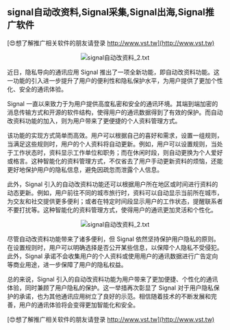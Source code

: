 ## **signal自动改资料,Signal采集,Signal出海,Signal推广软件**

[😍想了解推广相关软件的朋友请登录 http://www.vst.tw](http://www.vst.tw)

 <center><img src="https://vst.tw/MP4/tuiguang/png/7.png" alt="signal自动改资料_2.txt"></center>

近日，隐私导向的通讯应用 Signal 推出了一项全新功能，即自动改资料功能。这一功能的引入进一步提升了用户的便利性和隐私保护水平，为用户提供了更加个性化、安全的通讯体验。

Signal 一直以来致力于为用户提供高度私密和安全的通讯环境。其端到端加密的消息传输方式和开源的软件结构，使得用户的通讯数据得到了有效的保护。而自动改资料功能的加入，则为用户带来了更便捷的个人资料管理方式。

该功能的实现方式简单而高效。用户可以根据自己的喜好和需求，设置一组规则，当满足这些规则时，用户的个人资料将自动更新。例如，用户可以设置规则，当处于工作状态时，资料显示工作单位和职务；而在休闲时段，则自动更换为个人爱好或格言。这种智能化的资料管理方式，不仅省去了用户手动更新资料的烦恼，还能更好地保护用户的隐私信息，避免因疏忽而泄露个人信息。

此外，Signal 引入的自动改资料功能还可以根据用户所在地区或时间进行资料的动态更新。例如，用户前往不同的城市旅行时，资料可以自动显示当前所在城市，为交友和社交提供更多便利；或者在特定时间段显示用户的工作状态，提醒联系者不要打扰等。这种智能化的资料管理方式，使得用户的通讯更加灵活和个性化。

 <center><img src="https://vst.tw/MP4/tuiguang/png/0.png" alt="signal自动改资料_2.txt"></center>

尽管自动改资料功能带来了诸多便利，但 Signal 依然坚持保护用户隐私的原则。在设置规则时，用户可以明确选择是否公开某些信息，以保障个人隐私不受侵犯。此外，Signal 承诺不会收集用户的个人资料或使用用户的通讯数据进行广告定向等商业用途，进一步保障了用户的隐私权益。

总的来说，Signal 引入的自动改资料功能为用户带来了更加便捷、个性化的通讯体验，同时兼顾了用户隐私的保护。这一举措再次彰显了 Signal 对于用户隐私保护的承诺，也为其他通讯应用树立了良好的示范。相信随着技术的不断发展和完善，用户的通讯体验将会变得更加智能化和安全。

[😍想了解推广相关软件的朋友请登录 http://www.vst.tw](http://www.vst.tw)




